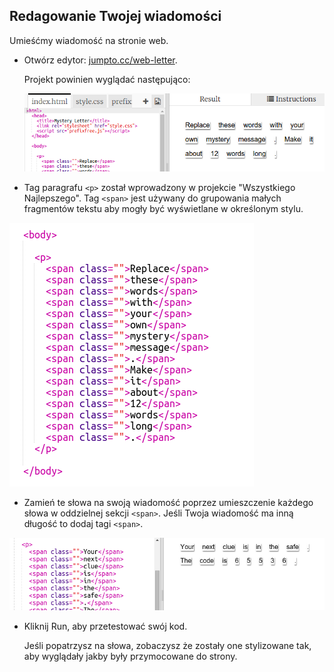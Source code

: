 ## Redagowanie Twojej wiadomości

Umieśćmy wiadomość na stronie web.

+ Otwórz edytor: <a href="http://jumpto.cc/web-letter" target="_blank">jumpto.cc/web-letter</a>.
    
    Projekt powinien wyglądać następująco:
    
    ![zrzut ekranu](images/letter-starter.png)

+ Tag paragrafu `<p>` został wprowadzony w projekcie "Wszystkiego Najlepszego". Tag `<span>` jest używany do grupowania małych fragmentów tekstu aby mogły być wyświetlane w określonym stylu.

![zrzut ekranu](images/letter-placeholder.png)

+ Zamień te słowa na swoją wiadomość poprzez umieszczenie każdego słowa w oddzielnej sekcji `<span>`. Jeśli Twoja wiadomość ma inną długość to dodaj tagi `<span>`. 

![zrzut ekranu](images/letter-message.png)

+ Kliknij Run, aby przetestować swój kod.
    
    Jeśli popatrzysz na słowa, zobaczysz że zostały one stylizowane tak, aby wyglądały jakby były przymocowane do strony.